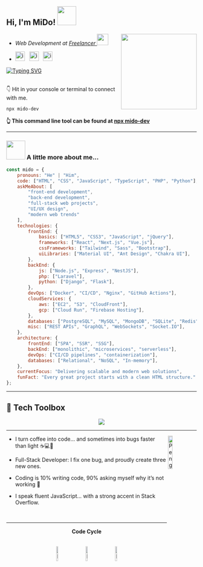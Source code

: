 <h2> Hi, I'm MiDo! <img src="https://i.gifer.com/5UKF.gif" width="50"></h2> 
<img align='right' src="https://media.giphy.com/media/M9gbBd9nbDrOTu1Mqx/giphy.gif" width="200">

- <p><em>Web Development at <a href="#">Freelancer </a><img src="https://media.giphy.com/media/WUlplcMpOCEmTGBtBW/giphy.gif" width="30"> 
</em></p>

- [<img width="25" height="25" alt="image" src="https://github.com/user-attachments/assets/12213a54-1361-4c2a-a2fc-282effa632d2" />](#)
&nbsp; [<img width="25" height="25" alt="image" src="https://github.com/user-attachments/assets/ca3e7fd5-709d-4f22-8841-564fd806e4ee" />](#)
&nbsp; [<img width="25" height="25" alt="image" src="https://github.com/user-attachments/assets/3005c1be-5a53-418b-8302-431cecf6b2d0" />](#)

[![Typing SVG](https://readme-typing-svg.herokuapp.com?font=Fira+Code&size=22&duration=3000&pause=1000&color=00FFAA&multiline=true&width=650&height=150&lines=💻+Full-Stack+Developer+%7C+4%2B+Years+of+Experience;🚀+Passionate+about+React,+Node.js;✨+Creating+scalable+%26+user-focused+solutions;🤝+Open+to+collaboration+%26+innovation)](https://git.io/typing-svg)

<br>
👇 Hit in your console or terminal to connect with me.

```bash
npx mido-dev
```

**👆 This command line tool can be found at [npx mido-dev](#)**

<hr></hr>

### <img src="https://media.giphy.com/media/VgCDAzcKvsR6OM0uWg/giphy.gif" width="50"> A little more about me...  

```javascript
const mido = {
    pronouns: "He" | "Him",
    code: ["HTML", "CSS", "JavaScript", "TypeScript", "PHP", "Python"],
    askMeAbout: [
        "front-end development",
        "back-end development",
        "full-stack web projects",
        "UI/UX design",
        "modern web trends"
    ],
    technologies: {
        frontEnd: {
            basics: ["HTML5", "CSS3", "JavaScript", "jQuery"],
            frameworks: ["React", "Next.js", "Vue.js"],
            cssFrameworks: ["Tailwind", "Sass", "Bootstrap"],
            uiLibraries: ["Material UI", "Ant Design", "Chakra UI"],
        },
        backEnd: {
            js: ["Node.js", "Express", "NestJS"],
            php: ["Laravel"],
            python: ["Django", "Flask"],
        },
        devOps: ["Docker", "CI/CD", "Nginx", "GitHub Actions"],
        cloudServices: {
            aws: ["EC2", "S3", "CloudFront"],
            gcp: ["Cloud Run", "Firebase Hosting"],
        },
        databases: ["PostgreSQL", "MySQL", "MongoDB", "SQLite", "Redis"],
        misc: ["REST APIs", "GraphQL", "WebSockets", "Socket.IO"],
    },
    architecture: {
        frontEnd: ["SPA", "SSR", "SSG"],
        backEnd: ["monolithic", "microservices", "serverless"],
        devOps: ["CI/CD pipelines", "containerization"],
        databases: ["Relational", "NoSQL", "In-memory"],
    },
    currentFocus: "Delivering scalable and modern web solutions",
    funFact: "Every great project starts with a clean HTML structure."
};

```

<hr></hr>

## 🧰 Tech Toolbox

<p align="center">
  <img src="https://skillicons.dev/icons?i=cpp,java,python,vscode,github,figma,git,bash" />
</p>

<hr></hr>
<img align="right" src="https://raw.githubusercontent.com/Tarikul-Islam-Anik/Animated-Fluent-Emojis/master/Emojis/Animals/Penguin.png" alt="Penguin" width="15%" />

- I turn coffee into code... and sometimes into bugs faster than light ☕💻🐞

- Full-Stack Developer: I fix one bug, and proudly create three new ones.

- Coding is 10% writing code, 90% asking myself why it’s not working 🤯

- I speak fluent JavaScript... with a strong accent in Stack Overflow.
<br>

<div align="center" >

<hr></hr>

**Code Cycle**

<br>

<img src="https://raw.githubusercontent.com/Tarikul-Islam-Anik/Animated-Fluent-Emojis/master/Emojis/Smilies/Face%20with%20Spiral%20Eyes.png" width="10%" alt="Broken system!"/>
&nbsp;&nbsp;&nbsp;&nbsp;&nbsp;
<img src="https://raw.githubusercontent.com/Tarikul-Islam-Anik/Animated-Fluent-Emojis/master/Emojis/Smilies/Relieved%20Face.png" width="10%" alt="It's working!"/>
&nbsp;&nbsp;&nbsp;&nbsp;&nbsp;
<img src="https://raw.githubusercontent.com/Tarikul-Islam-Anik/Animated-Fluent-Emojis/master/Emojis/Smilies/Astonished%20Face.png" width="10%" alt="It's working but you don't know how!"/><br>

</div>

